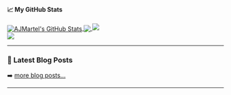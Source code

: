 <!--
**AJMartel/AJMartel** is a ✨ _special_ ✨ repository because its `README.md` (this file) appears on your GitHub profile.

Here are some ideas to get you started:

- 🔭 I’m currently working on ...
- 🌱 I’m currently learning ...
- 👯 I’m looking to collaborate on ...
- 🤔 I’m looking for help with ...
- 💬 Ask me about ...
- 📫 How to reach me: ...
- 😄 Pronouns: ...
- ⚡ Fun fact: ...
-->
#### &#x1f4c8; My GitHub Stats

<a href="https://3DFabXYZ.com">
  <img align="center" src="https://github-readme-stats.vercel.app/api?username=AJMartel&show_icons=true&line_height=33&count_private=true&theme=dark" alt="AJMartel's GitHub Stats" />
</a>

<a href="https://3DFabXYZ.com">
  <img align="center" src="https://github-readme-stats.vercel.app/api/top-langs/?username=AJMartel&&hide=cmake&langs_count=4&line_height=35&theme=dark" />
</a>

<a href="https://3DFabXYZ.com">
  <img src="https://github-readme-streak-stats.herokuapp.com/?user=AJMartel&theme=dark" />
</a>
<br/>
<a href="https://3DFabXYZ.com">
  <img src="https://img.shields.io/twitter/follow/AJMartel?style=for-the-badge&logo=twitter&&labelColor=1f1f1f&color=5fffaf" />
</a>

---

### 📕 Latest Blog Posts

<!-- BLOG-POST-LIST:START -->

<!-- BLOG-POST-LIST:END -->

➡️ [more blog posts...](https://3DFabXYZ.com)

---
